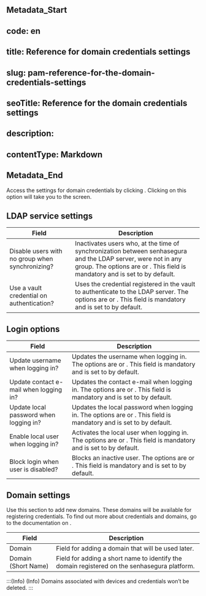 ## Metadata_Start 
## code: en
## title: Reference for domain credentials settings 
## slug: pam-reference-for-the-domain-credentials-settings 
## seoTitle: Reference for the domain credentials settings 
## description:  
## contentType: Markdown 
## Metadata_End
Access the settings for domain credentials by clicking . Clicking on this option will take you to the  screen.

## LDAP service settings

| Field | Description |
| --- | --- |
| Disable users with no group when synchronizing? | Inactivates users who, at the time of synchronization between senhasegura and the LDAP server, were not in any group. The options are  or . This field is mandatory and is set to  by default. |
| Use a vault credential on authentication? | Uses the credential registered in the vault to authenticate to the LDAP server. The options are  or . This field is mandatory and is set to  by default. |

## Login options

| Field | Description |
| --- | --- |
| Update username when logging in? | Updates the username when logging in. The options are  or . This field is mandatory and is set to  by default. |
| Update contact e-mail when logging in? | Updates the contact e-mail when logging in. The options are  or . This field is mandatory and is set to  by default. |
| Update local password when logging in? | Updates the local password when logging in. The options are  or . This field is mandatory and is set to  by default. |
| Enable local user when logging in? | Activates the local user when logging in. The options are  or . This field is mandatory and is set to  by default. |
| Block login when user is disabled? | Blocks an inactive user. The options are  or . This field is mandatory and is set to  by default. |

## Domain settings

Use this section to add new domains. These domains will be available for registering credentials. To find out more about credentials and domains, go to the documentation on .

| Field | Description |
| --- | --- |
| Domain | Field for adding a domain that will be used later. |
| Domain (Short Name) | Field for adding a short name to identify the domain registered on the senhasegura platform. |

:::(Info) (Info)
Domains associated with devices and credentials won’t be deleted.
:::